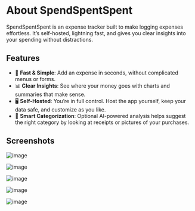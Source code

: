 # About SpendSpentSpent

SpendSpentSpent is an expense tracker built to make logging expenses effortless. It’s self-hosted, lightning
fast, and gives you clear insights into your spending without distractions.

## Features

- 🚀 **Fast & Simple**: Add an expense in seconds, without complicated menus or forms.
- 📊 **Clear Insights**: See where your money goes with charts and summaries that make sense.
- 🖥️ **Self-Hosted**:  You’re in full control. Host the app yourself, keep your data safe, and customize as you like.
- 🤖 **Smart Categorization**: Optional AI-powered analysis helps suggest the right category by looking at receipts or
  pictures of your purchases.

## Screenshots

![image](./screenshot1.png)

![image](./screenshot2.png)

![image](./screenshot3.png)

![image](./screenshot4.png)

![image](./screenshot5.png)
